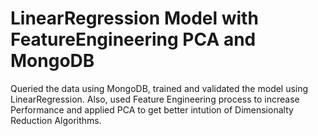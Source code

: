 # LinearRegression Model with FeatureEngineering PCA and MongoDB
Queried the data using MongoDB, trained and validated the model using LinearRegression. Also, used Feature Engineering process to increase Performance and applied PCA to get better intution of Dimensionalty Reduction Algorithms.
